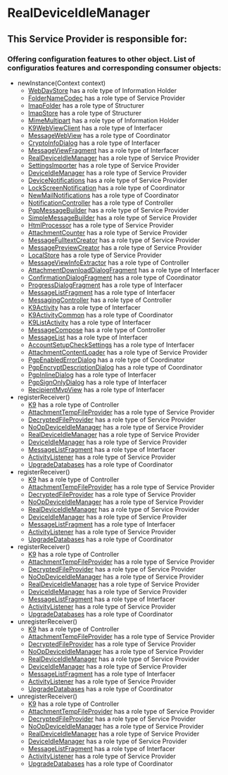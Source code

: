 # RealDeviceIdleManager
## This Service Provider is responsible for:
### Offering configuration features to other object. List of configuratios features and corresponding consumer objects: 
* newInstance(Context context)
	* [WebDavStore](../InformationHolders/WebDavStore.md) has a role type of Information Holder
	* [FolderNameCodec](../ServiceProviders/FolderNameCodec.md) has a role type of Service Provider
	* [ImapFolder](../Structurers/ImapFolder.md) has a role type of Structurer
	* [ImapStore](../Structurers/ImapStore.md) has a role type of Structurer
	* [MimeMultipart](../InformationHolders/MimeMultipart.md) has a role type of Information Holder
	* [K9WebViewClient](../Interfacers/K9WebViewClient.md) has a role type of Interfacer
	* [MessageWebView](../Coordinators/MessageWebView.md) has a role type of Coordinator
	* [CryptoInfoDialog](../Interfacers/CryptoInfoDialog.md) has a role type of Interfacer
	* [MessageViewFragment](../Interfacers/MessageViewFragment.md) has a role type of Interfacer
	* [RealDeviceIdleManager](../ServiceProviders/RealDeviceIdleManager.md) has a role type of Service Provider
	* [SettingsImporter](../ServiceProviders/SettingsImporter.md) has a role type of Service Provider
	* [DeviceIdleManager](../ServiceProviders/DeviceIdleManager.md) has a role type of Service Provider
	* [DeviceNotifications](../ServiceProviders/DeviceNotifications.md) has a role type of Service Provider
	* [LockScreenNotification](../Coordinators/LockScreenNotification.md) has a role type of Coordinator
	* [NewMailNotifications](../Coordinators/NewMailNotifications.md) has a role type of Coordinator
	* [NotificationController](../Controllers/NotificationController.md) has a role type of Controller
	* [PgpMessageBuilder](../ServiceProviders/PgpMessageBuilder.md) has a role type of Service Provider
	* [SimpleMessageBuilder](../ServiceProviders/SimpleMessageBuilder.md) has a role type of Service Provider
	* [HtmlProcessor](../ServiceProviders/HtmlProcessor.md) has a role type of Service Provider
	* [AttachmentCounter](../ServiceProviders/AttachmentCounter.md) has a role type of Service Provider
	* [MessageFulltextCreator](../ServiceProviders/MessageFulltextCreator.md) has a role type of Service Provider
	* [MessagePreviewCreator](../ServiceProviders/MessagePreviewCreator.md) has a role type of Service Provider
	* [LocalStore](../ServiceProviders/LocalStore.md) has a role type of Service Provider
	* [MessageViewInfoExtractor](../Controllers/MessageViewInfoExtractor.md) has a role type of Controller
	* [AttachmentDownloadDialogFragment](../Interfacers/AttachmentDownloadDialogFragment.md) has a role type of Interfacer
	* [ConfirmationDialogFragment](../Coordinators/ConfirmationDialogFragment.md) has a role type of Coordinator
	* [ProgressDialogFragment](../Interfacers/ProgressDialogFragment.md) has a role type of Interfacer
	* [MessageListFragment](../Interfacers/MessageListFragment.md) has a role type of Interfacer
	* [MessagingController](../Controllers/MessagingController.md) has a role type of Controller
	* [K9Activity](../Interfacers/K9Activity.md) has a role type of Interfacer
	* [K9ActivityCommon](../Coordinators/K9ActivityCommon.md) has a role type of Coordinator
	* [K9ListActivity](../Interfacers/K9ListActivity.md) has a role type of Interfacer
	* [MessageCompose](../Controllers/MessageCompose.md) has a role type of Controller
	* [MessageList](../Interfacers/MessageList.md) has a role type of Interfacer
	* [AccountSetupCheckSettings](../Interfacers/AccountSetupCheckSettings.md) has a role type of Interfacer
	* [AttachmentContentLoader](../ServiceProviders/AttachmentContentLoader.md) has a role type of Service Provider
	* [PgpEnabledErrorDialog](../Coordinators/PgpEnabledErrorDialog.md) has a role type of Coordinator
	* [PgpEncryptDescriptionDialog](../Coordinators/PgpEncryptDescriptionDialog.md) has a role type of Coordinator
	* [PgpInlineDialog](../Interfacers/PgpInlineDialog.md) has a role type of Interfacer
	* [PgpSignOnlyDialog](../Interfacers/PgpSignOnlyDialog.md) has a role type of Interfacer
	* [RecipientMvpView](../Interfacers/RecipientMvpView.md) has a role type of Interfacer
* registerReceiver()
	* [K9](../Controllers/K9.md) has a role type of Controller
	* [AttachmentTempFileProvider](../ServiceProviders/AttachmentTempFileProvider.md) has a role type of Service Provider
	* [DecryptedFileProvider](../ServiceProviders/DecryptedFileProvider.md) has a role type of Service Provider
	* [NoOpDeviceIdleManager](../ServiceProviders/NoOpDeviceIdleManager.md) has a role type of Service Provider
	* [RealDeviceIdleManager](../ServiceProviders/RealDeviceIdleManager.md) has a role type of Service Provider
	* [DeviceIdleManager](../ServiceProviders/DeviceIdleManager.md) has a role type of Service Provider
	* [MessageListFragment](../Interfacers/MessageListFragment.md) has a role type of Interfacer
	* [ActivityListener](../ServiceProviders/ActivityListener.md) has a role type of Service Provider
	* [UpgradeDatabases](../Coordinators/UpgradeDatabases.md) has a role type of Coordinator
* registerReceiver()
	* [K9](../Controllers/K9.md) has a role type of Controller
	* [AttachmentTempFileProvider](../ServiceProviders/AttachmentTempFileProvider.md) has a role type of Service Provider
	* [DecryptedFileProvider](../ServiceProviders/DecryptedFileProvider.md) has a role type of Service Provider
	* [NoOpDeviceIdleManager](../ServiceProviders/NoOpDeviceIdleManager.md) has a role type of Service Provider
	* [RealDeviceIdleManager](../ServiceProviders/RealDeviceIdleManager.md) has a role type of Service Provider
	* [DeviceIdleManager](../ServiceProviders/DeviceIdleManager.md) has a role type of Service Provider
	* [MessageListFragment](../Interfacers/MessageListFragment.md) has a role type of Interfacer
	* [ActivityListener](../ServiceProviders/ActivityListener.md) has a role type of Service Provider
	* [UpgradeDatabases](../Coordinators/UpgradeDatabases.md) has a role type of Coordinator
* registerReceiver()
	* [K9](../Controllers/K9.md) has a role type of Controller
	* [AttachmentTempFileProvider](../ServiceProviders/AttachmentTempFileProvider.md) has a role type of Service Provider
	* [DecryptedFileProvider](../ServiceProviders/DecryptedFileProvider.md) has a role type of Service Provider
	* [NoOpDeviceIdleManager](../ServiceProviders/NoOpDeviceIdleManager.md) has a role type of Service Provider
	* [RealDeviceIdleManager](../ServiceProviders/RealDeviceIdleManager.md) has a role type of Service Provider
	* [DeviceIdleManager](../ServiceProviders/DeviceIdleManager.md) has a role type of Service Provider
	* [MessageListFragment](../Interfacers/MessageListFragment.md) has a role type of Interfacer
	* [ActivityListener](../ServiceProviders/ActivityListener.md) has a role type of Service Provider
	* [UpgradeDatabases](../Coordinators/UpgradeDatabases.md) has a role type of Coordinator
* unregisterReceiver()
	* [K9](../Controllers/K9.md) has a role type of Controller
	* [AttachmentTempFileProvider](../ServiceProviders/AttachmentTempFileProvider.md) has a role type of Service Provider
	* [DecryptedFileProvider](../ServiceProviders/DecryptedFileProvider.md) has a role type of Service Provider
	* [NoOpDeviceIdleManager](../ServiceProviders/NoOpDeviceIdleManager.md) has a role type of Service Provider
	* [RealDeviceIdleManager](../ServiceProviders/RealDeviceIdleManager.md) has a role type of Service Provider
	* [DeviceIdleManager](../ServiceProviders/DeviceIdleManager.md) has a role type of Service Provider
	* [MessageListFragment](../Interfacers/MessageListFragment.md) has a role type of Interfacer
	* [ActivityListener](../ServiceProviders/ActivityListener.md) has a role type of Service Provider
	* [UpgradeDatabases](../Coordinators/UpgradeDatabases.md) has a role type of Coordinator
* unregisterReceiver()
	* [K9](../Controllers/K9.md) has a role type of Controller
	* [AttachmentTempFileProvider](../ServiceProviders/AttachmentTempFileProvider.md) has a role type of Service Provider
	* [DecryptedFileProvider](../ServiceProviders/DecryptedFileProvider.md) has a role type of Service Provider
	* [NoOpDeviceIdleManager](../ServiceProviders/NoOpDeviceIdleManager.md) has a role type of Service Provider
	* [RealDeviceIdleManager](../ServiceProviders/RealDeviceIdleManager.md) has a role type of Service Provider
	* [DeviceIdleManager](../ServiceProviders/DeviceIdleManager.md) has a role type of Service Provider
	* [MessageListFragment](../Interfacers/MessageListFragment.md) has a role type of Interfacer
	* [ActivityListener](../ServiceProviders/ActivityListener.md) has a role type of Service Provider
	* [UpgradeDatabases](../Coordinators/UpgradeDatabases.md) has a role type of Coordinator

